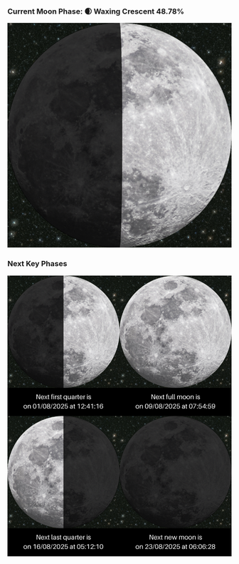 ### Current Moon Phase: 🌒 Waxing Crescent 48.78%
![Moon Phase](moonphase.png)
### Next Key Phases
![Gallery](gallery.png)